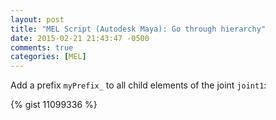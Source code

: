 ```yaml
---
layout: post
title: "MEL Script (Autodesk Maya): Go through hierarchy"
date: 2015-02-21 21:43:47 -0500
comments: true
categories: [MEL]
---
```


Add a prefix ``myPrefix_`` to all child elements of the joint ``joint1``:

{% gist 11099336 %}
